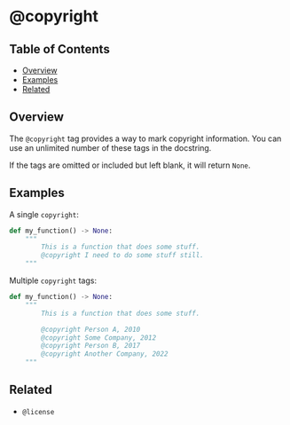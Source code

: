 # @copyright

## Table of Contents

- [Overview](#overview)
- [Examples](#examples)
- [Related](#related)

## Overview

The `@copyright` tag provides a way to mark copyright information. You can use an unlimited number of these tags in the docstring.

If the tags are omitted or included but left blank, it will return `None`.

## Examples

A single `copyright`:

```python
def my_function() -> None:
    """
        This is a function that does some stuff.
        @copyright I need to do some stuff still.
    """
```

Multiple `copyright` tags:


```python
def my_function() -> None:
    """
        This is a function that does some stuff.

        @copyright Person A, 2010
        @copyright Some Company, 2012
        @copyright Person B, 2017
        @copyright Another Company, 2022
    """
```

## Related

- `@license`
